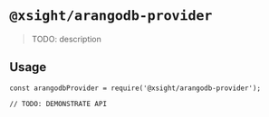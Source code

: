 # `@xsight/arangodb-provider`

> TODO: description

## Usage

```
const arangodbProvider = require('@xsight/arangodb-provider');

// TODO: DEMONSTRATE API
```
